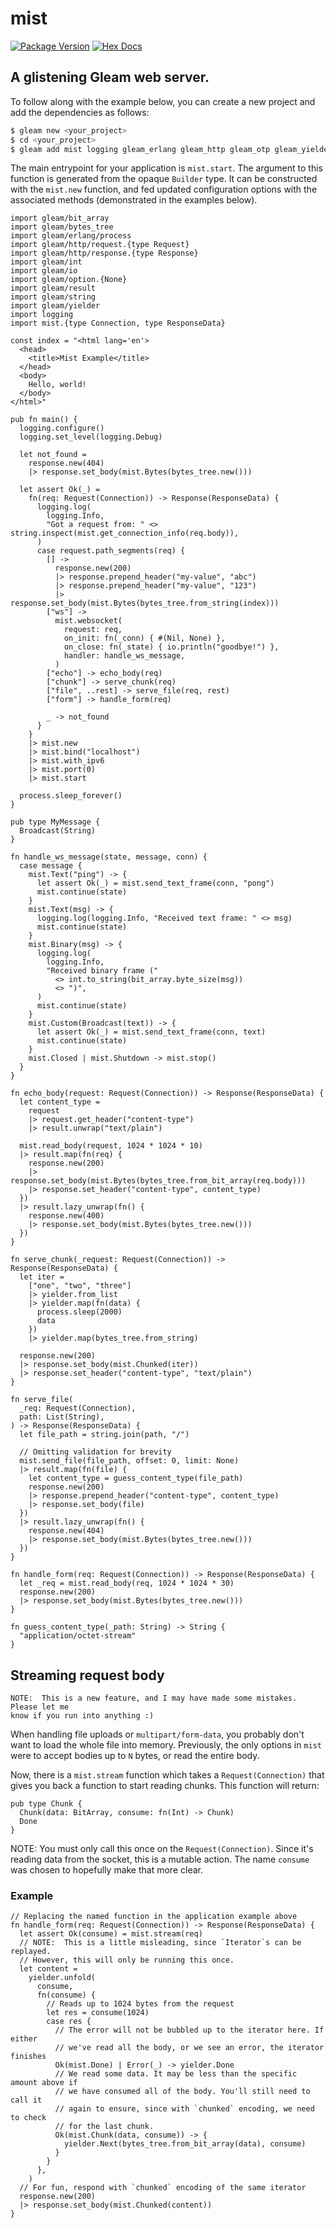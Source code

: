 # mist

[![Package Version](https://img.shields.io/hexpm/v/mist)](https://hex.pm/packages/mist)
[![Hex Docs](https://img.shields.io/badge/hex-docs-ffaff3)](https://hexdocs.pm/mist/)

## A glistening Gleam web server.

To follow along with the example below, you can create a new project and add the
dependencies as follows:

```sh
$ gleam new <your_project>
$ cd <your_project>
$ gleam add mist logging gleam_erlang gleam_http gleam_otp gleam_yielder
```

The main entrypoint for your application is `mist.start`. The argument to this
function is generated from the opaque `Builder` type. It can be constructed with
the `mist.new` function, and fed updated configuration options with the
associated methods (demonstrated in the examples below).

```gleam
import gleam/bit_array
import gleam/bytes_tree
import gleam/erlang/process
import gleam/http/request.{type Request}
import gleam/http/response.{type Response}
import gleam/int
import gleam/io
import gleam/option.{None}
import gleam/result
import gleam/string
import gleam/yielder
import logging
import mist.{type Connection, type ResponseData}

const index = "<html lang='en'>
  <head>
    <title>Mist Example</title>
  </head>
  <body>
    Hello, world!
  </body>
</html>"

pub fn main() {
  logging.configure()
  logging.set_level(logging.Debug)

  let not_found =
    response.new(404)
    |> response.set_body(mist.Bytes(bytes_tree.new()))

  let assert Ok(_) =
    fn(req: Request(Connection)) -> Response(ResponseData) {
      logging.log(
        logging.Info,
        "Got a request from: " <> string.inspect(mist.get_connection_info(req.body)),
      )
      case request.path_segments(req) {
        [] ->
          response.new(200)
          |> response.prepend_header("my-value", "abc")
          |> response.prepend_header("my-value", "123")
          |> response.set_body(mist.Bytes(bytes_tree.from_string(index)))
        ["ws"] ->
          mist.websocket(
            request: req,
            on_init: fn(_conn) { #(Nil, None) },
            on_close: fn(_state) { io.println("goodbye!") },
            handler: handle_ws_message,
          )
        ["echo"] -> echo_body(req)
        ["chunk"] -> serve_chunk(req)
        ["file", ..rest] -> serve_file(req, rest)
        ["form"] -> handle_form(req)

        _ -> not_found
      }
    }
    |> mist.new
    |> mist.bind("localhost")
    |> mist.with_ipv6
    |> mist.port(0)
    |> mist.start

  process.sleep_forever()
}

pub type MyMessage {
  Broadcast(String)
}

fn handle_ws_message(state, message, conn) {
  case message {
    mist.Text("ping") -> {
      let assert Ok(_) = mist.send_text_frame(conn, "pong")
      mist.continue(state)
    }
    mist.Text(msg) -> {
      logging.log(logging.Info, "Received text frame: " <> msg)
      mist.continue(state)
    }
    mist.Binary(msg) -> {
      logging.log(
        logging.Info,
        "Received binary frame ("
          <> int.to_string(bit_array.byte_size(msg))
          <> ")",
      )
      mist.continue(state)
    }
    mist.Custom(Broadcast(text)) -> {
      let assert Ok(_) = mist.send_text_frame(conn, text)
      mist.continue(state)
    }
    mist.Closed | mist.Shutdown -> mist.stop()
  }
}

fn echo_body(request: Request(Connection)) -> Response(ResponseData) {
  let content_type =
    request
    |> request.get_header("content-type")
    |> result.unwrap("text/plain")

  mist.read_body(request, 1024 * 1024 * 10)
  |> result.map(fn(req) {
    response.new(200)
    |> response.set_body(mist.Bytes(bytes_tree.from_bit_array(req.body)))
    |> response.set_header("content-type", content_type)
  })
  |> result.lazy_unwrap(fn() {
    response.new(400)
    |> response.set_body(mist.Bytes(bytes_tree.new()))
  })
}

fn serve_chunk(_request: Request(Connection)) -> Response(ResponseData) {
  let iter =
    ["one", "two", "three"]
    |> yielder.from_list
    |> yielder.map(fn(data) {
      process.sleep(2000)
      data
    })
    |> yielder.map(bytes_tree.from_string)

  response.new(200)
  |> response.set_body(mist.Chunked(iter))
  |> response.set_header("content-type", "text/plain")
}

fn serve_file(
  _req: Request(Connection),
  path: List(String),
) -> Response(ResponseData) {
  let file_path = string.join(path, "/")

  // Omitting validation for brevity
  mist.send_file(file_path, offset: 0, limit: None)
  |> result.map(fn(file) {
    let content_type = guess_content_type(file_path)
    response.new(200)
    |> response.prepend_header("content-type", content_type)
    |> response.set_body(file)
  })
  |> result.lazy_unwrap(fn() {
    response.new(404)
    |> response.set_body(mist.Bytes(bytes_tree.new()))
  })
}

fn handle_form(req: Request(Connection)) -> Response(ResponseData) {
  let _req = mist.read_body(req, 1024 * 1024 * 30)
  response.new(200)
  |> response.set_body(mist.Bytes(bytes_tree.new()))
}

fn guess_content_type(_path: String) -> String {
  "application/octet-stream"
}
```

## Streaming request body

```
NOTE:  This is a new feature, and I may have made some mistakes.  Please let me
know if you run into anything :)
```

When handling file uploads or `multipart/form-data`, you probably don't want to
load the whole file into memory. Previously, the only options in `mist` were to
accept bodies up to `N` bytes, or read the entire body.

Now, there is a `mist.stream` function which takes a `Request(Connection)` that
gives you back a function to start reading chunks. This function will return:

```gleam
pub type Chunk {
  Chunk(data: BitArray, consume: fn(Int) -> Chunk)
  Done
}
```

NOTE: You must only call this once on the `Request(Connection)`. Since it's
reading data from the socket, this is a mutable action. The name `consume` was
chosen to hopefully make that more clear.

### Example

```gleam
// Replacing the named function in the application example above
fn handle_form(req: Request(Connection)) -> Response(ResponseData) {
  let assert Ok(consume) = mist.stream(req)
  // NOTE:  This is a little misleading, since `Iterator`s can be replayed.
  // However, this will only be running this once.
  let content =
    yielder.unfold(
      consume,
      fn(consume) {
        // Reads up to 1024 bytes from the request
        let res = consume(1024)
        case res {
          // The error will not be bubbled up to the iterator here. If either
          // we've read all the body, or we see an error, the iterator finishes
          Ok(mist.Done) | Error(_) -> yielder.Done
          // We read some data. It may be less than the specific amount above if
          // we have consumed all of the body. You'll still need to call it
          // again to ensure, since with `chunked` encoding, we need to check
          // for the last chunk.
          Ok(mist.Chunk(data, consume)) -> {
            yielder.Next(bytes_tree.from_bit_array(data), consume)
          }
        }
      },
    )
  // For fun, respond with `chunked` encoding of the same iterator
  response.new(200)
  |> response.set_body(mist.Chunked(content))
}
```
